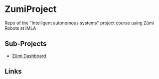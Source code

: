# ZumiProject
Repo of the "Intelligent autonomous systems" project course using Zümi Robots at IMLA

## Sub-Projects
* [Zümi Dashboard](https://github.com/keuperj/ZumiDashBoard)

## Links
